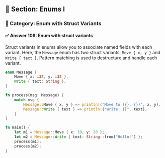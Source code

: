 ## 📘 Section: Enums I  
### 🔹 Category: Enum with Struct Variants  
#### ✅ Answer 108: Enum with struct variants

Struct variants in enums allow you to associate named fields with each variant. Here, the `Message` enum has two struct variants: `Move { x, y }` and `Write { text }`. Pattern matching is used to destructure and handle each variant.

```rust
enum Message {
    Move { x: i32, y: i32 },
    Write { text: String },
}

fn process(msg: Message) {
    match msg {
        Message::Move { x, y } => println!("Move to ({}, {})", x, y),
        Message::Write { text } => println!("Write: {}", text),
    }
}

fn main() {
    let m1 = Message::Move { x: 10, y: 20 };
    let m2 = Message::Write { text: String::from("Hello!") };
    process(m1);
    process(m2);
}
```
